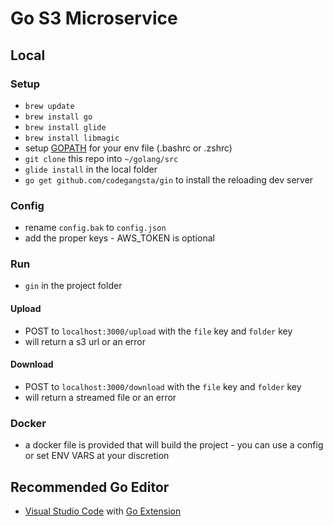 # Go S3 Microservice

## Local

### Setup
- ` brew update `
- ` brew install go `
- ` brew install glide `
- ` brew install libmagic `
-  setup [GOPATH](https://gist.github.com/vsouza/77e6b20520d07652ed7d) for your env file (.bashrc or .zshrc)
- ` git clone ` this repo into ` ~/golang/src `
- ` glide install ` in the local folder
- ` go get github.com/codegangsta/gin ` to install the reloading dev server

### Config
- rename `config.bak` to `config.json`
- add the proper keys - AWS_TOKEN is optional

### Run
- `gin` in the project folder

#### Upload
- POST to `localhost:3000/upload` with the `file` key and `folder` key
- will return a s3 url or an error

#### Download
- POST to `localhost:3000/download` with the `file` key and `folder` key
- will return a streamed file or an error

### Docker
- a docker file is provided that will build the project - you can use a config or set ENV VARS at your discretion

## Recommended Go Editor
- [Visual Studio Code](https://code.visualstudio.com/) with [Go Extension](https://github.com/Microsoft/vscode-go)
